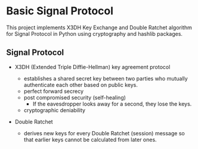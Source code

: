 # Basic Signal Protocol

This project implements X3DH Key Exchange and Double Ratchet algorithm for Signal Protocol in Python using cryptography and hashlib packages.


## Signal Protocol
- X3DH  (Extended Triple Diffie-Hellman) key agreement protocol
  - establishes a shared secret key between two parties who mutually authenticate each other based on public keys.
  - perfect forward secrecy
  - post compromised security (self-healing)
    - If the eavesdropper looks away for a second, they lose the keys.
  - cryptographic deniability

- Double Ratchet
  - derives new keys for every Double Ratchet (session) message so that earlier keys cannot be calculated from later ones.
